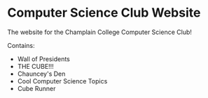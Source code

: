 # Computer Science Club Website

The website for the Champlain College Computer Science Club!

Contains:
 - Wall of Presidents
 - THE CUBE!!!
 - Chauncey's Den
 - Cool Computer Science Topics
 - Cube Runner
